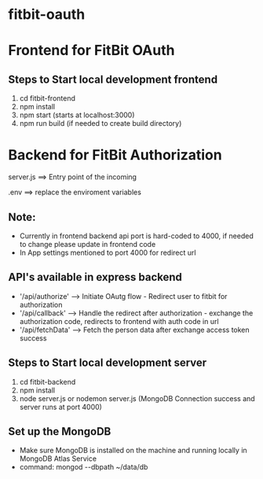 # fitbit-oauth

# Frontend for FitBit OAuth

## Steps to Start local development frontend
1. cd fitbit-frontend
2. npm install
3. npm start (starts at localhost:3000)
4. npm run build (if needed to create build directory)

# Backend for FitBit Authorization

server.js ==> Entry point of the incoming 

.env ==> replace the enviroment variables 

## Note: 
- Currently in frontend backend api port is hard-coded to 4000, if needed to change please update in frontend code
- In App settings mentioned to port 4000 for redirect url

## API's available in express backend
- '/api/authorize' --> Initiate OAutg flow - Redirect user to fitbit for authorization
- '/api/callback' --> Handle the redirect after authorization - exchange the authorization code, redirects to frontend with auth code in url
- '/api/fetchData' --> Fetch the person data after exchange access token success

## Steps to Start local development server
1. cd fitbit-backend
2. npm install
3. node server.js or nodemon server.js (MongoDB Connection success and server runs at port 4000)

## Set up the MongoDB 
- Make sure MongoDB is installed on the machine and running locally in MongoDB Atlas Service
- command: mongod --dbpath ~/data/db